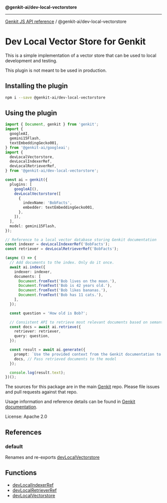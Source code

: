**@genkit-ai/dev-local-vectorstore**

***

[Genkit JS API reference](../../README.md) / @genkit-ai/dev-local-vectorstore

# Dev Local Vector Store for Genkit

This is a simple implementation of a vector store that can be used to local development and testing.

This plugin is not meant to be used in production.

## Installing the plugin

```bash
npm i --save @genkit-ai/dev-local-vectorstore
```

## Using the plugin

```ts
import { Document, genkit } from 'genkit';
import {
  googleAI,
  gemini15Flash,
  textEmbeddingGecko001,
} from '@genkit-ai/googleai';
import {
  devLocalVectorstore,
  devLocalIndexerRef,
  devLocalRetrieverRef,
} from '@genkit-ai/dev-local-vectorstore';

const ai = genkit({
  plugins: [
    googleAI(),
    devLocalVectorstore([
      {
        indexName: 'BobFacts',
        embedder: textEmbeddingGecko001,
      },
    ]),
  ],
  model: gemini15Flash,
});

// Reference to a local vector database storing Genkit documentation
const indexer = devLocalIndexerRef('BobFacts');
const retriever = devLocalRetrieverRef('BobFacts');

(async () => {
  // Add documents to the index. Only do it once.
  await ai.index({
    indexer: indexer,
    documents: [
      Document.fromText('Bob lives on the moon.'),
      Document.fromText('Bob is 42 years old.'),
      Document.fromText('Bob likes bananas.'),
      Document.fromText('Bob has 11 cats.'),
    ],
  });

  const question = 'How old is Bob?';

  // Consistent API to retrieve most relevant documents based on semantic similarity to query
  const docs = await ai.retrieve({
    retriever: retriever,
    query: question,
  });

  const result = await ai.generate({
    prompt: `Use the provided context from the Genkit documentation to answer this query: ${question}`,
    docs, // Pass retrieved documents to the model
  });

  console.log(result.text);
})();
```

The sources for this package are in the main [Genkit](https://github.com/firebase/genkit) repo. Please file issues and pull requests against that repo.

Usage information and reference details can be found in [Genkit documentation](https://firebase.google.com/docs/genkit).

License: Apache 2.0

## References

### default

Renames and re-exports [devLocalVectorstore](functions/devLocalVectorstore.md)

## Functions

- [devLocalIndexerRef](functions/devLocalIndexerRef.md)
- [devLocalRetrieverRef](functions/devLocalRetrieverRef.md)
- [devLocalVectorstore](functions/devLocalVectorstore.md)
